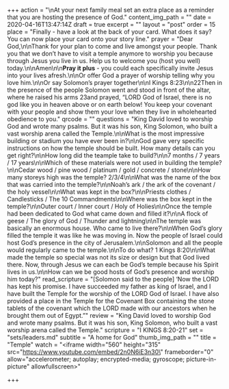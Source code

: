+++
action = "\nAt your next family meal set an extra place as a reminder that you are hosting the presence of God."
content_img_path = ""
date = 2020-04-16T13:47:14Z
draft = true
excerpt = ""
layout = "post"
order = 15
place = "Finally - have a look at the back of your card. What does it say? You can now place your card onto your story line."
prayer = "Dear God,\n\nThank for your plan to come and live amongst your people. Thank you that we don’t have to visit a temple anymore to worship you because through Jesus you live in us. Help us to welcome you (host you well) today.\n\nAmen\n\n**Pray it plus** - you could each specifically invite Jesus into your lives afresh.\n\nOr offer God a prayer of worship telling why you love him.\n\nOr say Solomon’s prayer together\n\nI Kings 8:23\n\n22Then in the presence of the people Solomon went and stood in front of the altar, where he raised his arms 23and prayed, “LORD God of Israel, there is no god like you in heaven above or on earth below! You keep your covenant with your people and show them your love when they live in wholehearted obedience to you."
qrcode = ""
questions = "King David loved to worship God and wrote many psalms. But it was his son, King Solomon, who built a vast worship arena called the Temple.\n\nWhat is the most impressive building or stadium you have ever been in?\n\nGod gave very specific instructions on how the temple should be built. How many details can you get right?\n\nHow long did the teample take to build?\n\n7 months / 7 years / 17 years\n\nWhich of these materials were not used in building the temple?\n\nCedar wood / pine wood / platinum / gold / concrete / stone\n\nHow many storeys high was the temple? 2/3/4\n\nWhat was the name of the box that was carried into the temple?\n\nNoah’s ark / the ark of the covenant / the holy vessel\n\nWhat was kept in the box?\n\nPriests clothes / Candlesticks / The 10 Commandments\n\nWhere was the box kept in the temple?\n\nOuter court / Inner court / Holy of Holies\n\nOnce the temple had been dedicated to God what came down and filled it?\n\nA flock of geese / The glory of God / Thunder and lightning\n\nThe temple was basically an enormous house. Who came to live there?\n\nWhen God’s glory filled the temple it was like he was moving in. Now the people of Israel could host God’s presence in the city of Jerusalem.\n\nSolomon and all the people would regularly came to the temple.\n\nTo do what? 1 Kings 8:20\n\nWhat made the temple so special was not its size or design but that God lived there. Now, through Jesus we can each be God’s temple because his Spirit lives in us.\n\nHow can we be good hosts of God’s presence and worship him today?"
read_scripture = "[Solomon said to the people] ‘Now the LORD has kept his promise. I have succeeded my father as king of Israel, and I have built the Temple for the worship of the LORD God of Israel. I have also provided a place in the Temple for the Covenant Box containing the stone tablets of the covenant which the LORD made with our ancestors when he brought them out of Egypt.”"
review = "King David loved to worship God and wrote many psalms. But it was his son, King Solomon, who built a vast worship arena called the Temple."
scripture = "I KINGS 8:20-21"
set = "sets/leaders.md"
subtitle = "A home for God"
thumb_img_path = ""
title = "Temple"
watch = "<iframe width=\"560\" height=\"315\" src=\"https://www.youtube.com/embed/2n0N6iE3n30\" frameborder=\"0\" allow=\"accelerometer; autoplay; encrypted-media; gyroscope; picture-in-picture\" allowfullscreen></iframe>"

+++
